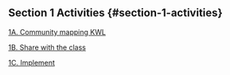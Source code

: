 ## Section 1 Activities {#section-1-activities}

[1A. Community mapping KWL](#1a-community-mapping-kwl)

[1B. Share with the class](#1b-share-with-the-class)

[1C. Implement](#1c-implement)








